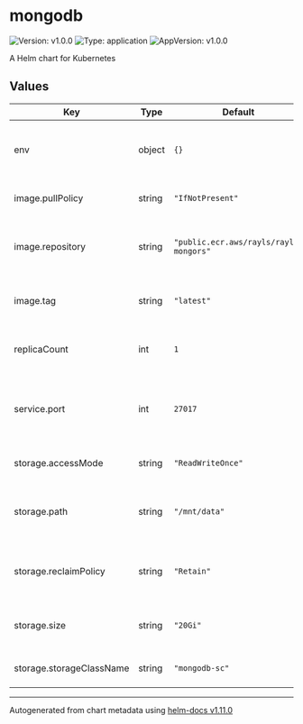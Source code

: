 # mongodb

![Version: v1.0.0](https://img.shields.io/badge/Version-v1.0.0-informational?style=flat-square) ![Type: application](https://img.shields.io/badge/Type-application-informational?style=flat-square) ![AppVersion: v1.0.0](https://img.shields.io/badge/AppVersion-v1.0.0-informational?style=flat-square)

A Helm chart for Kubernetes

## Values

| Key | Type | Default | Description |
|-----|------|---------|-------------|
| env | object | `{}` | Configuration of environment variables for MongoDB. |
| image.pullPolicy | string | `"IfNotPresent"` | Pull policy for the Docker image. |
| image.repository | string | `"public.ecr.aws/rayls/rayls-mongors"` | Repository of the MongoDB Docker image. |
| image.tag | string | `"latest"` | Tag of the Docker image to be used. |
| replicaCount | int | `1` | Number of MongoDB replicas to be deployed. |
| service.port | int | `27017` | Port on which the MongoDB service will be accessible. |
| storage.accessMode | string | `"ReadWriteOnce"` | Access mode for the volume. |
| storage.path | string | `"/mnt/data"` | Path where the data will be stored in the container. |
| storage.reclaimPolicy | string | `"Retain"` | Retention policy for the volume after the resource is deleted. |
| storage.size | string | `"20Gi"` | Size of the persistent storage volume. |
| storage.storageClassName | string | `"mongodb-sc"` | Name of the storage class to be used. |

----------------------------------------------
Autogenerated from chart metadata using [helm-docs v1.11.0](https://github.com/norwoodj/helm-docs/releases/v1.11.0)
